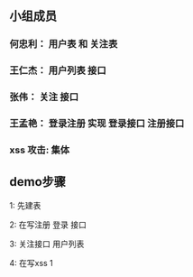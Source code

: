 ## 小组成员

### 何忠利： 用户表 和 关注表
### 王仁杰： 用户列表 接口  
### 张伟：   关注    接口
### 王孟艳： 登录注册 实现 登录接口 注册接口


### xss 攻击: 集体

## demo步骤

1: 先建表

2: 在写注册 登录 接口

3: 关注接口 用户列表

4: 在写xss 1

